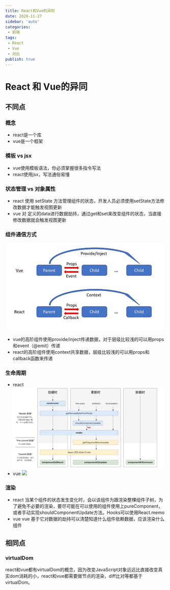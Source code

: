 ```yaml
---
title: React和Vue的异同
date: 2020-11-27
sidebar: 'auto'
categories:
 - 前端
tags:
 - React
 - Vue
 - 对比
publish: true
---
```


# React 和 Vue的异同

## 不同点
### 概念
+ react是一个库
+ vue是一个框架
### 模板 vs jsx
+ vue使用模板语法，你必须掌握很多指令写法
+ react使用jsx，写法通俗易懂
### 状态管理 vs 对象属性
+ react 使用 setState 方法管理组件的状态，开发人员必须使用setState方法修改数据才能触发视图更新
+ vue 对 定义的data进行数据劫持，通过get和set来改变组件的状态，当直接修改数据就会触发视图更新
### 组件通信方式
![](./img/vue-react-diff.jpg)
+ vue的高阶组件使用provide/inject传递数据，对于层级比较浅的可以用props和event（@emit）传递
+ react的高阶组件使用context共享数据，层级比较浅的可以用props和callback函数来传递
### 生命周期
+ react
![](./img/react-life-cycle-new.jpg)
+ vue
![](https://cn.vuejs.org/images/lifecycle.png)
### 渲染
+ react
当某个组件的状态发生变化时，会以该组件为跟渲染整棵组件子树，为了避免不必要的渲染，要尽可能在可以使用的组件使用上pureComponent，或者手动实现shouldComponentUpdate方法。Hooks可以使用React.memo
+ vue
vue 基于它对数据的劫持可以清楚知道什么组件依赖数据，应该渲染什么组件
## 相同点
### virtualDom
react和vue都有virtualDom的概念，因为改变JavaScript对象远远比直接改变真实dom消耗的小，react和vue都需要做节点的渲染，diff比对等都基于virtualDom。
